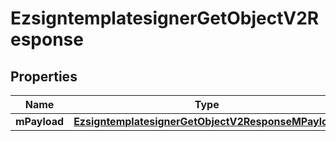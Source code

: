 
# EzsigntemplatesignerGetObjectV2Response

## Properties
| Name | Type | Description | Notes |
| ------------ | ------------- | ------------- | ------------- |
| **mPayload** | [**EzsigntemplatesignerGetObjectV2ResponseMPayload**](EzsigntemplatesignerGetObjectV2ResponseMPayload.md) |  |  |



